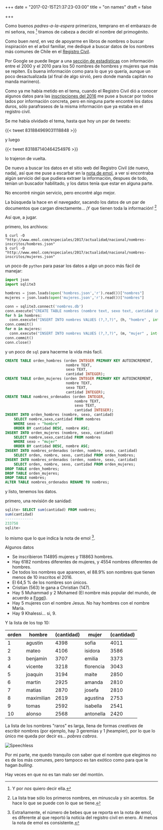 +++
date = "2017-02-15T21:37:23-03:00"
title = "on names"
draft = false

+++

Como buenos _padres-a-la-espera_ primerizos, temprano en el embarazo de mi señora, nos [^1] tiramos de cabeza a decidir el nombre del primogénito.

Como buen _nerd_, en vez de apoyarme en libros de nombres o buscar inspiración en el arbol familiar, me dediqué a buscar datos de los nombres más comunes de Chile en el [Registro Civil](https://www.srcei.cl/).

Por Google se puede llegar a una [sección de estadísticas](http://www.registrocivil.cl/Servicios/Estadisticas/Archivos/NombresComunes/Nombres_Annos.htm) con información entre el 2000 y el 2010 para los 50 nombres de hombres y mujeres que más se repiten.
Es buena información como para lo que yo quería, aunque un poco desactualizada (al final de algo sirvió, pero donde manda capitán no manda marinero). 

Como ya me había metido en el tema, cuando el Registro Civil dió a conocer algunos datos para las [inscripciones del 2016](https://registrocivilwp.srcei.cl/noticias/sofia-y-agustin-fueron-los-nombres-mas-registrados-y-hubo-menos-inscripciones-de-nacimientos/) me puse a buscar por todos lados por información concreta, pero en ninguna parte encontré los datos duros, sólo parafraseos de la misma información que ya estaba en el registro civil.

Se me había olvidado el tema, hasta que hoy un par de tweets:

{{< tweet 831884969031118848 >}}

y luego

{{< tweet 831887140464254976 >}}

lo trajeron de vuelta.

De nuevo a buscar los datos en el sitio web del Registro Civil (de nuevo, nada), así que me puse a escarbar en la [nota de emol](http://www.emol.com/noticias/Nacional/2017/02/15/844980/Que-tan-popular-es-tu-nombre-Conoce-cuantas-veces-fue-registrado-el-ano-pasado.html), a ver si encontraba algún servicio del que pudiera extraer la información, despues de todo, tenían un buscador habilitado, y los datos tenía que estar en alguna parte.

No encontré ningún servicio, pero encontré algo mejor.

La búsqueda la hace en el navegador, sacando los datos de un par de documentos que cargan directamente... ¡Y que tienen toda la información! [^2]

Así que, a jugar.

primero, los archivos:

```
$ curl -O "http://www.emol.com/especiales/2017/actualidad/nacional/nombres-inscritos/hombres.json"
$ curl -O "http://www.emol.com/especiales/2017/actualidad/nacional/nombres-inscritos/mujeres.json"
```

un poco de `python` para pasar los datos a algo un poco más fácil de manejar:

``` python
import json
import sqlite3

hombres = json.loads(open('hombres.json','r').read())["nombres"]
mujeres = json.loads(open('mujeres.json','r').read())["nombres"]

conn = sqlite3.connect('nombres.db')
conn.execute("CREATE TABLE nombres (nombre text, sexo text, cantidad int)")
for h in hombres:
  conn.execute("INSERT INTO nombres VALUES (?,?,?)", (h, "hombre" , int(hombres[h]['n'])))
conn.commit()
for m in mujeres:
  conn.execute("INSERT INTO nombres VALUES (?,?,?)", (m, "mujer" , int(mujeres[m]['n'])))
conn.commit()
conn.close()
```

y un poco de `sql` para hacerme la vida más facil.

``` sql
CREATE TABLE orden_hombres (orden INTEGER PRIMARY KEY AUTOINCREMENT,
                            nombre TEXT, 
                            sexo TEXT, 
                            cantidad INTEGER);
CREATE TABLE orden_mujeres (orden INTEGER PRIMARY KEY AUTOINCREMENT, 
                            nombre TEXT, 
                            sexo TEXT, 
                            cantidad INTEGER);
CREATE TABLE nombres_ordenados (orden INTEGER, 
                                nombre TEXT, 
                                sexo TEXT, 
                                cantidad INTEGER);
INSERT INTO orden_hombres (nombre, sexo, cantidad) 
    SELECT nombre,sexo,cantidad FROM nombres 
    WHERE sexo = "hombre" 
    ORDER BY cantidad DESC, nombre ASC;
INSERT INTO orden_mujeres (nombre, sexo, cantidad) 
    SELECT nombre,sexo,cantidad FROM nombres 
    WHERE sexo = "mujer" 
    ORDER BY cantidad DESC, nombre ASC;
INSERT INTO nombres_ordenados (orden, nombre, sexo, cantidad) 
    SELECT orden, nombre, sexo, cantidad FROM orden_hombres;
INSERT INTO nombres_ordenados (orden, nombre, sexo, cantidad) 
    SELECT orden, nombre, sexo, cantidad FROM orden_mujeres;
DROP TABLE orden_hombres;
DROP TABLE orden_mujeres;
DROP TABLE nombres;
ALTER TABLE nombres_ordenados RENAME TO nombres;
```

y listo, tenemos los datos.

primero, una revisión de sanidad:
``` sql
sqlite> SELECT sum(cantidad) FROM nombres;
sum(cantidad)
-------------
233758
sqlite>
```
lo mismo que lo que indica la nota de emol [^3].

Algunos datos

* Se inscribieron 114895 mujeres y 118863 hombres.
* Hay 6182 nombres diferentes de mujeres, y 4554 nombres diferentes de hombres.
* De todos los nombres que aparecen, el 88.9% son nombres que tienen menos de 10 inscritos el 2016. 
* El 64,5 % de los nombres son únicos.
* Cristian (563) le gana a Christian (147).
* Hay 5 Muhammad y 2 Mohamed  (El nombre más popular del mundo, de acuerdo a [Fogel](http://www.imdb.com/title/tt0829482/)).
* Hay 5 mujeres con el nombre Jesus. No hay hombres con el nombre María.
* Hay 9 Khalessi... si, 9.

Y la lista de los top 10:

 orden | hombre     | (cantidad) | mujer     | (cantidad)
-------|------------|------------|-----------|--------
 1     | agustin    | 4398       | sofia     | 4011
 2     | mateo      | 4106       | isidora   | 3586
 3     | benjamin   | 3707       | emilia    | 3373
 4     | vicente    | 3218       | florencia | 3043
 5     | joaquin    | 3194       | maite     | 2850
 6     | martin     | 2925       | amanda    | 2810
 7     | matias     | 2870       | josefa    | 2810
 8     | maximilian | 2619       | agustina  | 2753
 9     | tomas      | 2592       | isabella  | 2541
 10    | alonso     | 2568       | antonella | 2420



La lista de los nombres "raros" es larga, llena de formas _creativas_ de escribir nombres (por ejemplo, hay 3 geremias y 1 jheampier), por lo que lo único me queda por decir es... _pobres cabros_.

![Speechless](/blog/static/gifs/speechless.firefly.gif)

Por mi parte, me quedo tranquilo con saber que el nombre que elegimos no es de los más comunes, pero tampoco es tan exótico como para que le hagan _bulling_.

Hay veces en que no es tan malo ser del montón.


[^1]: Y por _nos_ quiero decir ella.
[^2]: La lista trae sólo los primeros nombres, en minuscula y sin acentos. Se hace lo que se puede con lo que se tiene.
[^3]: Extrañamente, el número de bebes que se reporta en la nota de emol, es diferente al que reportó la noticia del registro civil en enero. Al menos la nota de emol es consistente.
